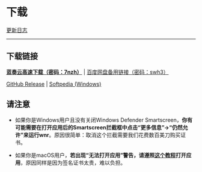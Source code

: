 # 下载

[更新日志](https://github.com/RoderickQiu/wnr/releases)

----

## 下载链接

[**蓝奏云高速下载（密码：7nzh）**](https://www.lanzous.com/b01n0tb4j) | [百度网盘备用链接（密码：swh3）](https://pan.baidu.com/s/1PDpnEkf-zKQKQIhUTO0ubQ#list/path=%2F)

[GitHub Release](https://github.com/RoderickQiu/wnr/releases/latest) | [Softpedia (Windows)](https://www.softpedia.com/get/Desktop-Enhancements/Clocks-Time-Management/wnr.shtml)

## 请注意

- 如果你是Windows用户且没有关闭Windows Defender Smartscreen，**你有可能需要在打开应用后的Smartscreen拦截框中点击“更多信息”->“仍然允许”来运行wnr**。原因很简单：取消这个拦截需要我们花费数百美刀购买证书。

- 如果你是macOS用户，**若出现“无法打开应用”警告，请遵照[这个教程](https://sspai.com/post/27638)打开应用**，原因同样是因为签名证书太贵，难以负担。